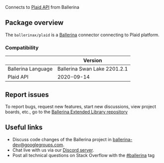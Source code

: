 Connects to [Plaid API](https://plaid.com/docs/api/) from Ballerina

## Package overview
The `ballerinax/plaid` is a [Ballerina](https://ballerina.io/) connector connecting to Plaid platform.

### Compatibility
|                       | Version                         |
|-----------------------|---------------------------------|
| Ballerina Language    | Ballerina Swan Lake 2201.2.1      | 
| Plaid API             | 2020-09-14                      |

## Report issues
To report bugs, request new features, start new discussions, view project boards, etc., go to the [Ballerina Extended Library repository](https://github.com/ballerina-platform/ballerina-extended-library)

## Useful links
- Discuss code changes of the Ballerina project in [ballerina-dev@googlegroups.com](mailto:ballerina-dev@googlegroups.com).
- Chat live with us via our [Discord server](https://discord.gg/ballerinalang).
- Post all technical questions on Stack Overflow with the [#ballerina](https://stackoverflow.com/questions/tagged/ballerina) tag
